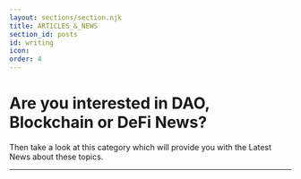 ```yaml
---
layout: sections/section.njk
title: ARTICLES_&_NEWS
section_id: posts
id: writing
icon: 
order: 4
---
```


# Are you interested in DAO, Blockchain or DeFi News? 

Then take a look at this category which will provide you with the Latest News about these topics.

---

<!-- This is my blog. Or stories. Or whatever you wanna call it. Here you'll find a bunch of my writing, some of which has been published to the likes of [UXCollective.cc](https://medium.com/@havard.brynjulfsen) on Medium and [CSS-Tricks](https://css-tricks.com/author/havardbrynjulfsen/). -->
